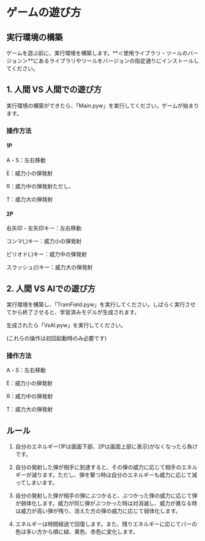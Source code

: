 # ゲームの遊び方

## 実行環境の構築

ゲームを遊ぶ前に、実行環境を構築します。**＜使用ライブラリ・ツールのバージョン＞**にあるライブラリやツールをバージョンの指定通りにインストールしてください。

## 1. 人間 VS 人間での遊び方

実行環境の構築ができたら、「Main.pyw」を実行してください。ゲームが始まります。

### 操作方法

#### 1P

A・S：左右移動

E：威力小の弾発射

R：威力中の弾発射ただし、

T：威力大の弾発射

#### 2P

右矢印・左矢印キー：左右移動

コンマ(,)キー：威力小の弾発射

ピリオド(.)キー：威力中の弾発射

スラッシュ(/)キー：威力大の弾発射

## 2. 人間 VS AIでの遊び方

実行環境を構築し、「TrainField.pyw」を実行してください。しばらく実行させてから終了させると、学習済みモデルが生成されます。

生成されたら「VsAI.pyw」を実行してください。

(これらの操作は初回起動時のみ必要です)

### 操作方法

A・S：左右移動

E：威力小の弾発射

R：威力中の弾発射

T：威力大の弾発射

## ルール

1. 自分のエネルギー(1Pは画面下部、2Pは画面上部に表示)がなくなったら負けです。

1. 自分の発射した弾が相手に到達すると、その弾の威力に応じて相手のエネルギーが減ります。ただし、弾を撃つ時は自分のエネルギーも威力に応じて減ってしまいます。

1. 自分の発射した弾が相手の弾にぶつかると、ぶつかった弾の威力に応じて弾が弱体化します。威力が同じ弾がぶつかった時は対消滅し、威力が異なる時は威力が高い弾が残り、消えた方の弾の威力に応じて弱体化します。

1. エネルギーは時間経過で回復します。また、残りエネルギーに応じてバーの色は多い方から順に緑、黄色、赤色に変化します。
